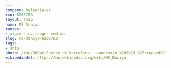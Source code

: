 ```yaml
---
company: balearia-es
imo: 8208763
layout: ship
name: MS Daniya
routes:
- algiers-dz-tanger-med-ma
slug: ms-daniya-8208763
tags:
- ship
photo: /img/300px-Puerto_de_barcelona_-_panoramio_%289%29_%28cropped%29.jpg
wikipediaUrl: https://en.wikipedia.org/wiki/MS_Daniya
---
```

